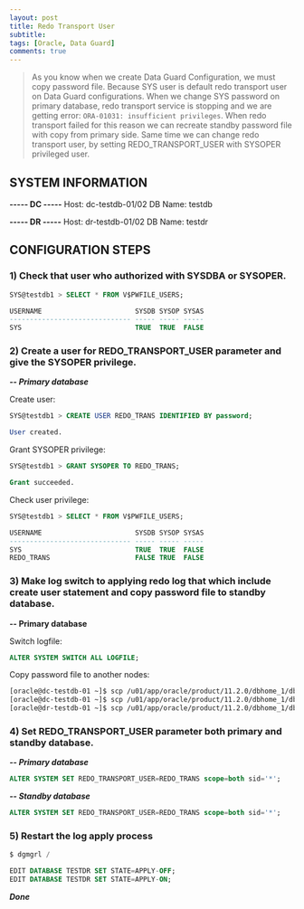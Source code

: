 ```yaml
---
layout: post
title: Redo Transport User
subtitle: 
tags: [Oracle, Data Guard]
comments: true
---
```


> As you know when we create Data Guard Configuration, we must copy password file. Because SYS user is default redo transport user on Data Guard configurations. 
When we change SYS password on primary database, redo transport service is stopping and we are getting error: `ORA-01031: insufficient privileges`. When redo transport failed for this reason we can recreate standby password file with copy from primary side. Same time we can change redo transport user, by setting REDO_TRANSPORT_USER with SYSOPER privileged user.

## SYSTEM INFORMATION

**----- DC -----**
Host: dc-testdb-01/02
DB Name: testdb

**----- DR -----**
Host: dr-testdb-01/02
DB Name: testdr

## CONFIGURATION STEPS

### 1) Check that user who authorized with SYSDBA or SYSOPER.

```sql
SYS@testdb1 > SELECT * FROM V$PWFILE_USERS;

USERNAME                       SYSDB SYSOP SYSAS
------------------------------ ----- ----- -----
SYS                            TRUE  TRUE  FALSE
```

### 2) Create a user for REDO_TRANSPORT_USER parameter and give the SYSOPER privilege.
***-- Primary database***

Create user:
```sql
SYS@testdb1 > CREATE USER REDO_TRANS IDENTIFIED BY password;

User created.
```

Grant SYSOPER privilege:
```sql
SYS@testdb1 > GRANT SYSOPER TO REDO_TRANS;

Grant succeeded.
```

Check user privilege:
```sql
SYS@testdb1 > SELECT * FROM V$PWFILE_USERS;

USERNAME                       SYSDB SYSOP SYSAS
------------------------------ ----- ----- -----
SYS                            TRUE  TRUE  FALSE
REDO_TRANS                     FALSE TRUE  FALSE

```

### 3) Make log switch to applying redo log that which include create user statement and copy password file to standby database.
**-- Primary database**

Switch logfile:
```sql
ALTER SYSTEM SWITCH ALL LOGFILE;
```

Copy password file to another nodes:
```sh
[oracle@dc-testdb-01 ~]$ scp /u01/app/oracle/product/11.2.0/dbhome_1/dbs/orapwtestdb1 dc-testdb-02:/u01/app/oracle/product/11.2.0/dbhome_1/dbs/orapwtestdb2
[oracle@dc-testdb-01 ~]$ scp /u01/app/oracle/product/11.2.0/dbhome_1/dbs/orapwtestdb1 dr-testdb-01:/u01/app/oracle/product/11.2.0/dbhome_1/dbs/orapwtestdr1
[oracle@dr-testdb-01 ~]$ scp /u01/app/oracle/product/11.2.0/dbhome_1/dbs/orapwtestdr1 dr-testdb-02:/u01/app/oracle/product/11.2.0/dbhome_1/dbs/orapwtestdr2
```

### 4) Set REDO_TRANSPORT_USER parameter both primary and standby database.
***-- Primary database***

```sql
ALTER SYSTEM SET REDO_TRANSPORT_USER=REDO_TRANS scope=both sid='*';
```

***-- Standby database***

```sql
ALTER SYSTEM SET REDO_TRANSPORT_USER=REDO_TRANS scope=both sid='*';
```

### 5) Restart the log apply process

```sql
$ dgmgrl /

EDIT DATABASE TESTDR SET STATE=APPLY-OFF;
EDIT DATABASE TESTDR SET STATE=APPLY-ON;
```

***Done***
